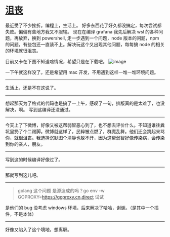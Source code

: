 # [沮丧](https://github.com/yihong0618/gitblog/issues/203)

最近受了不少挫折。编程上，生活上。
好多东西花了好久都没搞定，每次尝试都失败。偏偏有些地方我又不服输。
现在在编译 grafana 我先后解决 wsl 的各种问题，再放弃，换到 powershell, 走一步遇到一个问题，node 版本的问题，npm 的问题，有些包还一直装不上。解决玩这个又出现其他问题，每每搞 node 的相关的环境就很沮丧。

目前又卡在下图不知道啥情况，希望只是在下载吧。
![image](https://user-images.githubusercontent.com/15976103/105691919-cc942400-5f38-11eb-894b-82a970fd7e39.png)

一下午就这样没了。还是希望用 mac 开发，不用遇到这样一堆一堆环境问题。

---

生活上，还是不在这说了。

---

想起那天为了格式的代码也是搞了一上午，感叹了一句，排版真的是太难了，也没解决，啊。
写到这编译还没通过。

---

今天上了下微博，好像又被这帮弱智恶心到了，也不想去评价什么。不知道谁往粪坑里扔了个二踢脚。微博就这样了，民粹被点燃了，群魔乱舞。他们还会跳起来骂你，就很沮丧。我选择沉默图个清静也躲不开，因为这帮弱智好像传染病，会传染到你的亲人，朋友。

---

写到这的时候编译好像过了。

---

那就写到这儿吧。

---

> golang 这个问题 是源造成的吗？go env -w GOPROXY=https://goproxy.cn,direct  试试

是他们的 bug 没考虑 windows 环境，后来解决了哈哈，谢谢。（是其中一个插件，不是本体）

---

好像又陷入了这个境地，想离职。